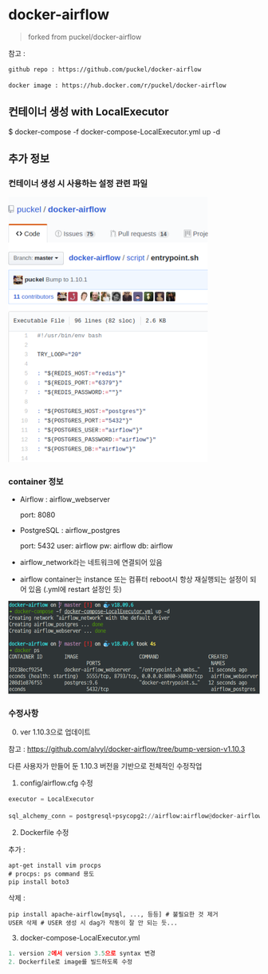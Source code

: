 # docker-airflow 

> forked from puckel/docker-airflow

참고 : 

    github repo : https://github.com/puckel/docker-airflow

    docker image : https://hub.docker.com/r/puckel/docker-airflow

## 컨테이너 생성 with LocalExecutor

$ docker-compose -f docker-compose-LocalExecutor.yml up -d

## 추가 정보

### 컨테이너 생성 시 사용하는 설정 관련 파일

<img src="./imgs/airflow_setting.png" width="400px" alt="airflow_setting">

### container 정보

- Airflow : airflow_webserver
  
    port: 8080
  
- PostgreSQL : airflow_postgres
  
    port: 5432 user: airflow pw: airflow db: airflow
  
- airflow_network라는 네트워크에 연결되어 있음

- airflow container는 instance 또는 컴퓨터 reboot시 항상 재실행되는 설정이 되어 있음 (.yml에 restart 설정인 듯)

<img src="./imgs/airflow_container.png" width="700px" alt="airflow_container">

### 수정사항

0. ver 1.10.3으로 업데이트

참고 : https://github.com/alvyl/docker-airflow/tree/bump-version-v1.10.3

다른 사용자가 만들어 둔 1.10.3 버전을 기반으로 전체적인 수정작업

1. config/airflow.cfg 수정

``` python
executor = LocalExecutor

sql_alchemy_conn = postgresql+psycopg2://airflow:airflow@docker-airflow_postgres_1:5432/airflow
```

2. Dockerfile 수정

추가 : 

    apt-get install vim procps 
    # procps: ps command 용도
    pip install boto3

삭제 :

    pip install apache-airflow[mysql, ..., 등등] # 불필요한 것 제거
    USER 삭제 # USER 생성 시 dag가 작동이 잘 안 되는 듯...

3. docker-compose-LocalExecutor.yml

``` python
1. version 2에서 version 3.5으로 syntax 변경
2. Dockerfile로 image를 빌드하도록 수정
```
